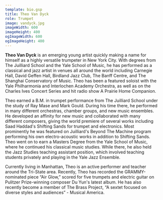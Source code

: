 ```yaml
---
template: bio.gsp
title: Theo Van Dyck
role: Trumpet
image: vandyck.jpg
imageWidth: 600
imageHeight: 400
ogImageWidth: 600
ogImageHeight: 400
---
```


**Theo Van Dyck** is an emerging young artist quickly making a name for himself as a highly versatile trumpeter in New York City. With degrees from The Juilliard School and the Yale School of Music, he has performed as a classical and jazz artist in venues all around the world including Carnegie Hall, David Geffen Hall, Birdland Jazz Club, The Banff Centre, and The Shanghai Conservatory of Music. Theo has been a featured soloist with the Yale Philharmonia and Interlochen Academy Orchestra, as well as on the Charles Ives Concert Series and hit radio show A Prairie Home Companion.

Theo earned a B.M. in trumpet performance from The Juilliard School under the study of Ray Mase and Mark Gould. During his time there, he performed in many different orchestras, chamber groups, and new music ensembles. He developed an affinity for new music and collaborated with many different composers, giving the world premiere of several works including Saad Haddad's Shifting Sands for trumpet and electronics. Most prominently he was featured on Juilliard's Beyond The Machine program performing his own electro-acoustic works in addition to Shifting Sands. Theo went on to earn a Masters Degree from the Yale School of Music, where he continued his classical music studies. While there, he also held the Jazz Studies teaching assistant position, which involved teaching students privately and playing in the Yale Jazz Ensemble.

Currently living in Manhattan, Theo is an active performer and teacher around the Tri-State area. Recently, Theo has recorded the GRAMMY-nominated piece “Air Glow,” scored for five trumpets and electric guitar on Pulitzer Prize-winning composer Du Yun's latest album. He has also recently become a member of The Brass Project, “A sextet focused on diverse styles and audiences” - Musical America.
